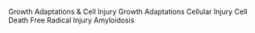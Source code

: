 Growth Adaptations & Cell Injury
	Growth Adaptations
	Cellular Injury
	Cell Death
	Free Radical Injury
	Amyloidosis